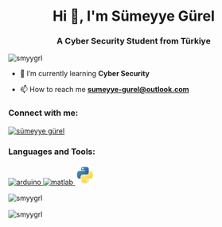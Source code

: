 <h1 align="center">Hi 👋, I'm Sümeyye Gürel</h1>
<h3 align="center">A Cyber Security Student from Türkiye</h3>

<p align="left"> <img src="https://komarev.com/ghpvc/?username=smyygrl&label=Profile%20views&color=0e75b6&style=flat" alt="smyygrl" /> </p>

- 🌱 I’m currently learning **Cyber Security**

- 📫 How to reach me **sumeyye-gurel@outlook.com**

<h3 align="left">Connect with me:</h3>
<p align="left">
<a href="https://linkedin.com/in/sümeyye gürel" target="blank"><img align="center" src="https://raw.githubusercontent.com/rahuldkjain/github-profile-readme-generator/master/src/images/icons/Social/linked-in-alt.svg" alt="sümeyye gürel" height="30" width="40" /></a>
</p>

<h3 align="left">Languages and Tools:</h3>
<p align="left"> <a href="https://www.arduino.cc/" target="_blank" rel="noreferrer"> <img src="https://cdn.worldvectorlogo.com/logos/arduino-1.svg" alt="arduino" width="40" height="40"/> </a> <a href="https://www.mathworks.com/" target="_blank" rel="noreferrer"> <img src="https://upload.wikimedia.org/wikipedia/commons/2/21/Matlab_Logo.png" alt="matlab" width="40" height="40"/> </a> <a href="https://www.python.org" target="_blank" rel="noreferrer"> <img src="https://raw.githubusercontent.com/devicons/devicon/master/icons/python/python-original.svg" alt="python" width="40" height="40"/> </a> </p>

<p><img align="center" src="https://github-readme-stats.vercel.app/api/top-langs?username=smyygrl&show_icons=true&locale=en&layout=compact" alt="smyygrl" /></p>

<p><img align="center" src="https://github-readme-streak-stats.herokuapp.com/?user=smyygrl&" alt="smyygrl" /></p>


